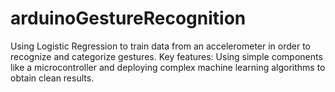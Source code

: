 # arduinoGestureRecognition
Using Logistic Regression to train data from an accelerometer in order to recognize and categorize gestures. Key features: Using simple components like a microcontroller and deploying complex machine learning algorithms to obtain clean results.
